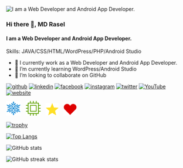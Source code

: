 ![I am a Web Developer and Android App Developer.](https://media.licdn.com/dms/image/D5616AQElMwi_Pv9R1Q/profile-displaybackgroundimage-shrink_350_1400/0/1700819311461?e=1706140800&v=beta&t=1QvlOG4Z7Ly9CHGq5u77D-pzhT0j1J2HlD2BLnrHd_E)



### Hi there 👋, MD Rasel
#### I am a Web Developer and Android App Developer.



Skills: JAVA/CSS/HTML/WordPress/PHP/Android Studio

- 🔭 I currently work as a Web Developer and Android App Developer. 
- 🌱 I’m currently learning WordPress/Android Studio 
- 👯 I’m looking to collaborate on GitHub 


[<img src='https://cdn.jsdelivr.net/npm/simple-icons@3.0.1/icons/github.svg' alt='github' height='40'>](https://github.com/mdrasel25)  [<img src='https://cdn.jsdelivr.net/npm/simple-icons@3.0.1/icons/linkedin.svg' alt='linkedin' height='40'>](https://www.linkedin.com/in/raselacademy/)  [<img src='https://cdn.jsdelivr.net/npm/simple-icons@3.0.1/icons/facebook.svg' alt='facebook' height='40'>](https://www.facebook.com/ilovebdrasel)  [<img src='https://cdn.jsdelivr.net/npm/simple-icons@3.0.1/icons/instagram.svg' alt='instagram' height='40'>](https://www.instagram.com/raselacademy/)  [<img src='https://cdn.jsdelivr.net/npm/simple-icons@3.0.1/icons/twitter.svg' alt='twitter' height='40'>](https://twitter.com/raselacademy)  [<img src='https://cdn.jsdelivr.net/npm/simple-icons@3.0.1/icons/youtube.svg' alt='YouTube' height='40'>](https://www.youtube.com/channel/@raselacademy24)  [<img src='https://cdn.jsdelivr.net/npm/simple-icons@3.0.1/icons/icloud.svg' alt='website' height='40'>](www.raselacademy.com)  

<a href='https://archiveprogram.github.com/'><img src='https://raw.githubusercontent.com/acervenky/animated-github-badges/master/assets/acbadge.gif' width='40' height='40'></a> <a href='https://docs.github.com/en/developers'><img src='https://raw.githubusercontent.com/acervenky/animated-github-badges/master/assets/devbadge.gif' width='40' height='40'></a> <a href='https://stars.github.com/'><img src='https://raw.githubusercontent.com/acervenky/animated-github-badges/master/assets/starbadge.gif' width='35' height='35'></a> <a href='https://docs.github.com/en/github/supporting-the-open-source-community-with-github-sponsors'><img src='https://raw.githubusercontent.com/acervenky/animated-github-badges/master/assets/sponsorbadge.gif' width='35' height='35'></a> 

[![trophy](https://github-profile-trophy.vercel.app/?username=mdrasel25)](https://github.com/ryo-ma/github-profile-trophy)

[![Top Langs](https://github-readme-stats.vercel.app/api/top-langs/?username=mdrasel25)](https://github.com/anuraghazra/github-readme-stats)

![GitHub stats](https://github-readme-stats.vercel.app/api?username=mdrasel25&show_icons=true)  

![GitHub streak stats](https://streak-stats.demolab.com/?user=mdrasel25)  

